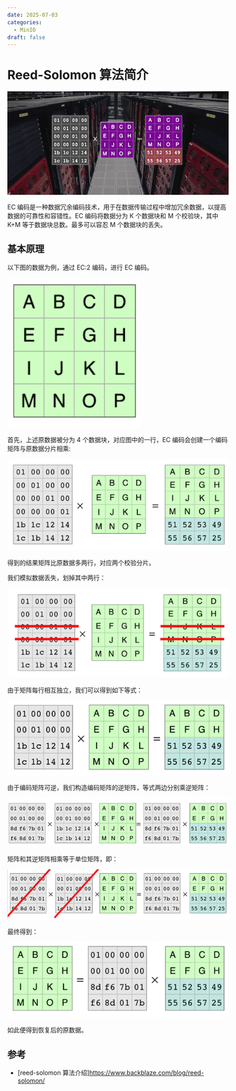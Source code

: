 ```yaml
---
date: 2025-07-03
categories:
  - MinIO
draft: false
---
```


# Reed-Solomon 算法简介

![](../assert/Reed-Solomon.png)

EC 编码是一种数据冗余编码技术，用于在数据传输过程中增加冗余数据，以提高数据的可靠性和容错性。EC 编码将数据分为 K 个数据块和 M 个校验块，其中 K+M 等于数据块总数。最多可以容忍 M 个数据块的丢失。

<!-- more -->

## 基本原理

以下图的数据为例，通过 EC:2 编码，进行 EC 编码。

![](../assert/纠删码_原数据.png)

首先，上述原数据被分为 4 个数据块，对应图中的一行，EC 编码会创建一个编码矩阵与原数据分片相乘:

![](../assert/纠删码_编码.png)

得到的结果矩阵比原数据多两行，对应两个校验分片。

我们模拟数据丢失，划掉其中两行：

![](../assert/纠删码_数据丢失.png)

由于矩阵每行相互独立，我们可以得到如下等式：

![](../assert/纠删码_丢失后.png)

由于编码矩阵可逆，我们构造编码矩阵的逆矩阵，等式两边分别乘逆矩阵：

![](../assert/纠删码_逆矩阵.png)

矩阵和其逆矩阵相乘等于单位矩阵，即：

![](../assert/纠删码_恢复计算.png)

最终得到：

![](../assert/纠删码_恢复数据.png)

如此便得到恢复后的原数据。

## 参考

- [reed-solomon 算法介绍]https://www.backblaze.com/blog/reed-solomon/